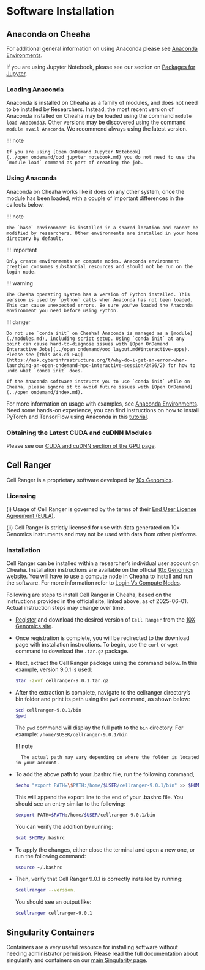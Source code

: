 # Software Installation

## Anaconda on Cheaha

For additional general information on using Anaconda please see [Anaconda Environments](../../workflow_solutions/using_anaconda.md).

If you are using Jupyter Notebook, please see our section on [Packages for Jupyter](../../workflow_solutions/using_anaconda.md#jupyter-package-management).

### Loading Anaconda

Anaconda is installed on Cheaha as a family of modules, and does not need to be installed by Researchers. Instead, the most recent version of Anaconda installed on Cheaha may be loaded using the command `module load Anaconda3`. Other versions may be discovered using the command `module avail Anaconda`. We recommend always using the latest version.

<!-- markdownlint-disable MD046 -->
!!! note

    If you are using [Open OnDemand Jupyter Notebook](../open_ondemand/ood_jupyter_notebook.md) you do not need to use the `module load` command as part of creating the job.
<!-- markdownlint-enable MD046 -->

### Using Anaconda

Anaconda on Cheaha works like it does on any other system, once the module has been loaded, with a couple of important differences in the callouts below.

<!-- markdownlint-disable MD046 -->
!!! note

    The `base` environment is installed in a shared location and cannot be modified by researchers. Other environments are installed in your home directory by default.
<!-- markdownlint-enable MD046 -->

<!-- markdownlint-disable MD046 -->
!!! important

    Only create environments on compute nodes. Anaconda environment creation consumes substantial resources and should not be run on the login node.
<!-- markdownlint-enable MD046 -->

<!-- markdownlint-disable MD046 -->
!!! warning

    The Cheaha operating system has a version of Python installed. This version is used by `python` calls when Anaconda has not been loaded. This can cause unexpected errors. Be sure you've loaded the Anaconda environment you need before using Python.
<!-- markdownlint-enable MD046 -->

<!-- markdownlint-disable MD046 -->
!!! danger

    Do not use `conda init` on Cheaha! Anaconda is managed as a [module](./modules.md), including script setup. Using `conda init` at any point can cause hard-to-diagnose issues with [Open OnDemand Interactive Jobs](../open_ondemand/ood_layout.md#interactive-apps). Please see [this ask.ci FAQ](https://ask.cyberinfrastructure.org/t/why-do-i-get-an-error-when-launching-an-open-ondemand-hpc-interactive-session/2496/2) for how to undo what `conda init` does.

    If the Anaconda software instructs you to use `conda init` while on Cheaha, please ignore it to avoid future issues with [Open OnDemand](../open_ondemand/index.md).
<!-- markdownlint-disable MD046 -->

For more information on usage with examples, see [Anaconda Environments](../../workflow_solutions/using_anaconda.md). Need some hands-on experience, you can find instructions on how to install PyTorch and TensorFlow using Anaconda in this [tutorial](../tutorial/pytorch_tensorflow.md).

### Obtaining the Latest CUDA and cuDNN Modules

Please see our [CUDA and cuDNN section of the GPU page](../slurm/gpu.md#cuda-and-cudnn-modules).

## Cell Ranger

Cell Ranger is a proprietary software developed by [10x Genomics](https://www.10xgenomics.com/support/software/cell-ranger/latest).

### Licensing

(i) Usage of Cell Ranger is governed by the terms of their [End User License Agreement (EULA)](https://www.10xgenomics.com/legal/end-user-software-license-agreement).

(ii) Cell Ranger is strictly licensed for use with data generated on 10x Genomics instruments and may not be used with data from other platforms.

### Installation

 Cell Ranger can be installed within a researcher’s individual user account on Cheaha. Installation instructions are available on the official [10x Genomics website](https://www.10xgenomics.com/support/software/cell-ranger/latest/tutorials/cr-tutorial-in#download). You will have to use a compute node in Cheaha to install and run the software. For more information refer to [Login Vs Compute Nodes](../../cheaha/getting_started.md#login-vs-compute-nodes).

 Following are steps to install Cell Ranger in Cheaha, based on the instructions provided in the official site, linked above, as of 2025-06-01. Actual instruction steps may change over time.

- [Register](https://www.10xgenomics.com/products/cell-ranger/downloads/eula?closeUrl=%2Fsupport%2Fsoftware%2Fcell-ranger%2Fdownloads%23download-links&redirectUrl=%2Fsupport%2Fsoftware%2Fcell-ranger%2Fdownloads%23download-links%3Fstart%3Dcellranger-9.0.1.tar.gz) and download the desired version of `Cell Ranger` from the [10X Genomics site](https://www.10xgenomics.com/support/software/cell-ranger/downloads).

- Once registration is complete, you will be redirected to the download page with installation instructions. To begin, use the `curl` or `wget` command to download the `.tar.gz` package.

- Next, extract the Cell Ranger package using the command below. In this example, version 9.0.1 is used:

    ```bash
    $tar -zxvf cellranger-9.0.1.tar.gz
    ```

- After the extraction is complete, navigate to the cellranger directory’s bin folder and print its path using the `pwd` command, as shown below:

    ```bash
    $cd cellranger-9.0.1/bin
    $pwd
    ```

    The `pwd` command will display the full path to the `bin` directory. For example:
    `/home/$USER/cellranger-9.0.1/bin`

    <!-- markdownlint-disable MD046 -->
    !!! note

        The actual path may vary depending on where the folder is located in your account.
    <!-- markdownlint-enable MD046 -->

- To add the above path to your .bashrc file, run the following command,

    ```bash
    $echo "export PATH=\$PATH:/home/$USER/cellranger-9.0.1/bin" >> $HOME/.bashrc
    ```

    This will append the export line to the end of your .bashrc file. You should see an entry similar to the following:

    ```bash
    $export PATH=$PATH:/home/$USER/cellranger-9.0.1/bin
    ```

    You can verify the addition by running:

    ```bash
    $cat $HOME/.bashrc
    ```

- To apply the changes, either close the terminal and open a new one, or run the following command:

    ```bash
    $source ~/.bashrc
    ```

- Then, verify that Cell Ranger 9.0.1 is correctly installed by running:

    ```bash
    $cellranger --version.
    ```

    You should see an output like:

    ```bash
    $cellranger cellranger-9.0.1
    ```

## Singularity Containers

Containers are a very useful resource for installing software without needing administrator permission. Please read the full documentation about singularity and containers on our [main Singularity page](../../workflow_solutions/getting_containers.md#containers-on-cheaha).
